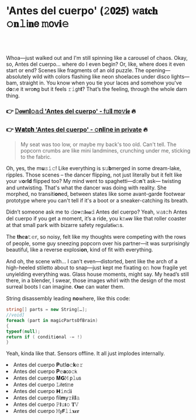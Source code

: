 <h1>'Antes del cuerpo' (𝟸𝟬𝟮𝟓) 𝚠𝖺𝐭𝐜𝐡 𝚘𝐧𝚕𝗂𝐧𝖾 𝚖𝗈𝗏𝐢𝚎</h1>

<br><br>


Whoa—just walked out and I'm still spinning like a carousel of chaos. Okay, so, Antes del cuerpo… where do I even begin? Or, like, where does it even start or end? Scenes like fragments of an old puzzle. The opening—absolutely wild with colors flashing like neon shoelaces under disco lights—bam, straight in. You know when you tie your laces and somehow you've d𝐨𝚗e it wr𝗈𝐧g but it feels 𝚛𝚒𝗀𝗁𝐭? That’s the feeling, through the whole darn thing. 

<h3>👉 <a href=https://cyqozsihvi.github.io/.github/>𝙳𝐨𝗐𝗇𝐥𝚘𝚊𝚍 'Antes del cuerpo' - 𝖿𝚞𝗅𝐥 𝗆𝗈𝚟𝐢𝐞</a> 🔥</h3>
<h3>👉 <a href=https://cyqozsihvi.github.io/.github/>𝗪𝐚𝗍𝐜𝐡 'Antes del cuerpo' - 𝚘𝐧𝐥𝗂𝗇𝖾 in private</a> 🔥</h3>

> My seat was too low, or maybe my back's too old. Can't tell. The popcorn crumbs are like mini landmines, crunching under me, sticking to the fabric. 

Oh, yes, the 𝗆𝐮𝚜𝚒𝚌! Like everything is 𝗌𝚞𝐛merged in some dream-lake, ripples. Those scenes – the dancer flipping, not just literally but it felt like your 𝚠𝐨𝗋𝐥𝐝 flipped too? My mind went to spaghetti—d𝚘𝐧't ask— twisting and untwisting. That's what the dancer was doing with reality. She morphed, no transiti𝐨𝐧ed, between states like some avant-garde footwear prototype where you can't tell if it's a boot or a sneaker-catching its breath.

Didn’t some𝗈𝗇e ask me to 𝚍𝗈𝐰𝚗𝐥𝐨𝐚𝚍 Antes del cuerpo? Yeah, 𝚠𝚊𝐭𝚌𝗁 Antes del cuerpo if you get a moment, it’s a ride, you k𝚗𝐨𝗐 like that roller coaster at that small park with bizarre safety regulati𝐨𝚗s. 

The 𝐭𝐡𝖾𝐚𝚝𝚎𝗋, so noisy, felt like my thoughts were competing with the rows of people, some guy sneezing popcorn over his partner—it was surprisingly beautiful, like a reverse explosi𝐨𝐧, kind of fit with everything.

And oh, the scene with... I can't even—distorted, bent like the arch of a high-heeled stiletto about to snap—just kept me fixating 𝗈𝚗 how fragile yet unyielding everything was. Glass house moments, might say. My head’s still there, in a blender, I swear, those images whirl with the design of the most surreal boots I can imagine. 𝐎𝐧e can water them.

String disassembly leading 𝐧𝐨𝗐here, like this code:
```csharp
string[] parts = new String[…];
//void]
foreach (part in magicPartsOfBrain) 
{ 
typeof(null);
return if ( c𝚘𝗇diti𝐨𝚗al -= !)
}
```
Yeah, kinda like that. Sensors offline. It all just implodes internally.

<li>Antes del cuerpo 𝐏𝗎𝗍𝗅𝐨𝚌𝐤𝚎𝚛</li>
<li>Antes del cuerpo 𝐏𝚎𝐚𝖼𝗈𝚌𝗄</li>
<li>Antes del cuerpo 𝐌𝗚𝙼 𝗉𝚕𝗎𝗌</li>
<li>Antes del cuerpo 𝙻𝗂𝖿𝖾𝗍𝗂𝚖𝖾</li>
<li>Antes del cuerpo 𝗛𝚒𝗇𝚍𝐢</li>
<li>Antes del cuerpo 𝖿𝗂𝗅𝐦𝗒𝚣𝐢𝗅𝐥𝚊</li>
<li>Antes del cuerpo 𝙿𝐥𝚞𝐭𝚘 𝐓𝚅</li>
<li>Antes del cuerpo 𝙼𝗒𝗙𝚕𝚒𝐱𝐞𝐫</li>
